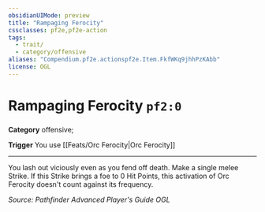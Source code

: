 ```yaml
---
obsidianUIMode: preview
title: "Rampaging Ferocity"
cssclasses: pf2e,pf2e-action
tags:
  - trait/
  - category/offensive
aliases: "Compendium.pf2e.actionspf2e.Item.FkfWKq9jhhPzKAbb"
license: OGL
---
```

# Rampaging Ferocity `pf2:0`

### 

**Category** offensive; 




**Trigger** You use [[Feats/Orc Ferocity|Orc Ferocity]]

* * *

You lash out viciously even as you fend off death. Make a single melee Strike. If this Strike brings a foe to 0 Hit Points, this activation of Orc Ferocity doesn't count against its frequency.

*Source: Pathfinder Advanced Player's Guide*
*OGL*